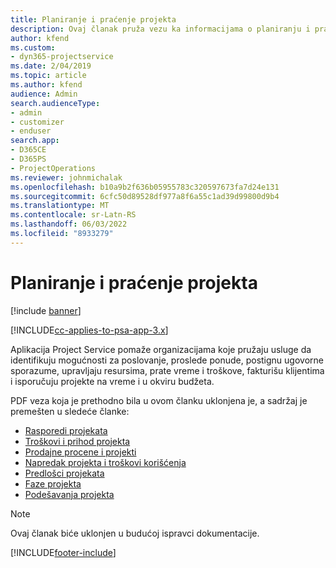 ```yaml
---
title: Planiranje i praćenje projekta
description: Ovaj članak pruža vezu ka informacijama o planiranju i praćenju u aplikaciji Project Service Automation.
author: kfend
ms.custom:
- dyn365-projectservice
ms.date: 2/04/2019
ms.topic: article
ms.author: kfend
audience: Admin
search.audienceType:
- admin
- customizer
- enduser
search.app:
- D365CE
- D365PS
- ProjectOperations
ms.reviewer: johnmichalak
ms.openlocfilehash: b10a9b2f636b05955783c320597673fa7d24e131
ms.sourcegitcommit: 6cfc50d89528df977a8f6a55c1ad39d99800d9b4
ms.translationtype: MT
ms.contentlocale: sr-Latn-RS
ms.lasthandoff: 06/03/2022
ms.locfileid: "8933279"
---
```

# <a name="project-planning-and-tracking"></a>Planiranje i praćenje projekta

[!include [banner](../../includes/psa-now-project-operations.md)]

[!INCLUDE[cc-applies-to-psa-app-3.x](../../includes/cc-applies-to-psa-app-3x.md)]

Aplikacija Project Service pomaže organizacijama koje pružaju usluge da identifikuju mogućnosti za poslovanje, proslede ponude, postignu ugovorne sporazume, upravljaju resursima, prate vreme i troškove, fakturišu klijentima i isporučuju projekte na vreme i u okviru budžeta. 

PDF veza koja je prethodno bila u ovom članku uklonjena je, a sadržaj je premešten u sledeće članke:

- [Rasporedi projekata](../project-creating.md)
- [Troškovi i prihod projekta](../project-estimating.md)
- [Prodajne procene i projekti](../project-leveraging.md)
- [Napredak projekta i troškovi korišćenja](../project-tracking.md)
- [Predlošci projekata](../project-templates.md)
- [Faze projekta](../project-stages.md)
- [Podešavanja projekta](../project-settings.md)

> [!NOTE]
> Ovaj članak biće uklonjen u budućoj ispravci dokumentacije. 


[!INCLUDE[footer-include](../../includes/footer-banner.md)]
